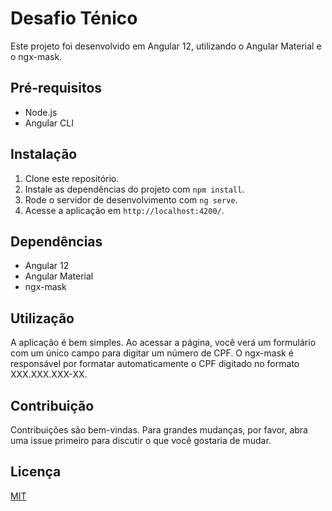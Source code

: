 # Desafio Ténico

Este projeto foi desenvolvido em Angular 12, utilizando o Angular Material e o ngx-mask.


## Pré-requisitos

- Node.js
- Angular CLI

## Instalação

1. Clone este repositório.
2. Instale as dependências do projeto com `npm install`.
3. Rode o servidor de desenvolvimento com `ng serve`.
4. Acesse a aplicação em `http://localhost:4200/`.

## Dependências

- Angular 12
- Angular Material
- ngx-mask

## Utilização

A aplicação é bem simples. Ao acessar a página, você verá um formulário com um único campo para digitar um número de CPF. O ngx-mask é responsável por formatar automaticamente o CPF digitado no formato XXX.XXX.XXX-XX.

## Contribuição

Contribuições são bem-vindas. Para grandes mudanças, por favor, abra uma issue primeiro para discutir o que você gostaria de mudar.

## Licença

[MIT](https://choosealicense.com/licenses/mit/)
